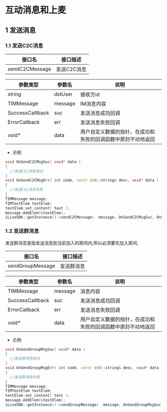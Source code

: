 # 互动消息和上麦

## 1 发送消息

### 1.1 发送C2C消息

|接口名|接口描述|
|---|---|
|sendC2CMessage|发送C2C消息|

|参数类型|参数名|说明|
|---|---|---|
|string|dstUser|接收方id|
|TIMMessage|message|IM消息内容|
|SuccessCalllback|suc|发送消息成功回调|
|ErrorCallback|err|发送消息失败回调|
|void*|data|用户自定义数据的指针，在成功和失败的回调函数中原封不动地返回|

* 示例

```c++
void OnSendC2CMsgSuc( void* data )
{
  //发送C2C消息成功
}
void OnSendC2CMsgErr( int code, const std::string& desc, void* data )
{
  //发送C2C消息失败
}
TIMMessage message;
TIMTextElem textElem;
textElem.set_content( text );
message.AddElem(&textElem);
iLiveSDK::getInstance()->sendC2CMessage(  message, OnSendC2CMsgSuc, OnSendC2CMsgErr, NULL );
```

### 1.2 发送群消息
发送群消息是指发送消息到当前加入的房间内,所以必须要先加入房间;

|接口名|接口描述|
|---|---|
|sendGroupMessage|发送群消息|

|参数类型|参数名|说明|
|---|---|---|
|TIMMessage|message|消息内容|
|SuccessCalllback|suc|发送消息成功回调|
|ErrorCallback|err|发送消息失败回调|
|void*|data|用户自定义数据的指针，在成功和失败的回调函数中原封不动地返回|

* 示例

```c++
void OnSendGroupMsgSuc( void* data )
{
  //发送群消息成功
}
void OnSendGroupMsgErr( int code, const std::string& desc, void* data )
{
  //发送群消息失败
}
TIMMessage message;
TIMTextElem textElem;
textElem.set_content( text );
message.AddElem(&textElem);
iLiveSDK::getInstance()->sendGroupMessage(  message, OnSendGroupMsgSuc, OnSendGroupMsgErr, NULL );
```
